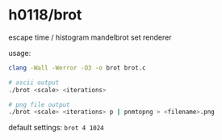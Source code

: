 # h0118/brot

escape time / histogram mandelbrot set renderer

usage:
```sh
clang -Wall -Werror -O3 -o brot brot.c

# ascii output
./brot <scale> <iterations>

# png file output
./brot <scale> <iterations> p | pnmtopng > <filename>.png
```
default settings: `brot 4 1024`
